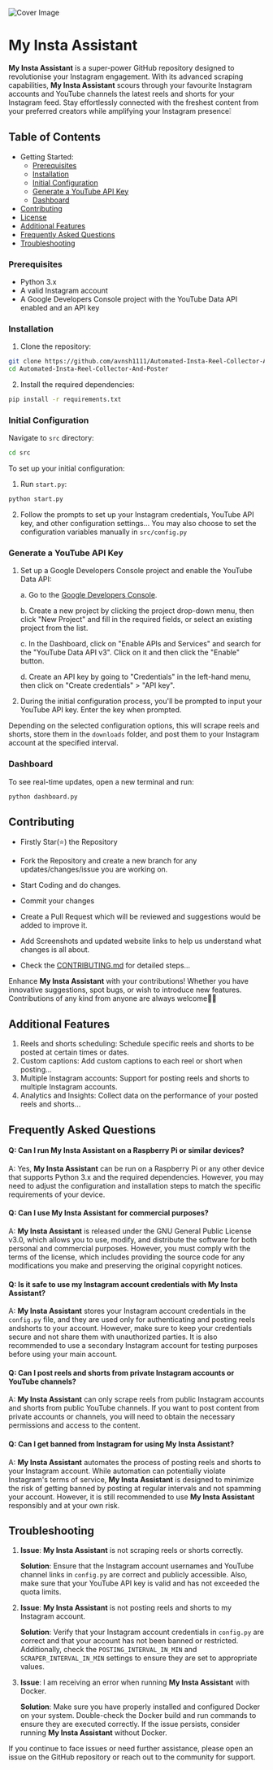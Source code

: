![Cover Image](images/cover.jpeg)

# My Insta Assistant

**My Insta Assistant** is a super-power GitHub repository designed to revolutionise your Instagram engagement. With its advanced scraping capabilities, **My Insta Assistant** scours through your favourite Instagram accounts and YouTube channels the latest reels and shorts for your Instagram feed. Stay effortlessly connected with the freshest content from your preferred creators while amplifying your Instagram presence❕

## Table of Contents

- Getting Started:
    - [Prerequisites](#prerequisites)
    - [Installation](#installation)
    - [Initial Configuration](#initial-configuration)
    - [Generate a YouTube API Key](#generate-a-youtube-api-key)
    - [Dashboard](#dashboard)
- [Contributing](#contributing)
- [License](#license)
- [Additional Features](#additional-features)
- [Frequently Asked Questions](#frequently-asked-questions)
- [Troubleshooting](#troubleshooting)

### Prerequisites

- Python 3.x
- A valid Instagram account
- A Google Developers Console project with the YouTube Data API enabled and an API key

### Installation

1. Clone the repository:

```bash
git clone https://github.com/avnsh1111/Automated-Insta-Reel-Collector-And-Poster.git
cd Automated-Insta-Reel-Collector-And-Poster
```

2. Install the required dependencies:

```bash
pip install -r requirements.txt
```

### Initial Configuration

Navigate to `src` directory:

```bash
cd src
```

To set up your initial configuration:

1. Run `start.py`:
```bash
python start.py
```

2. Follow the prompts to set up your Instagram credentials, YouTube API key, and other configuration settings... You may also choose to set the configuration variables manually in `src/config.py`

### Generate a YouTube API Key

1. Set up a Google Developers Console project and enable the YouTube Data API:

   a. Go to the [Google Developers Console](https://console.developers.google.com/).
   
   b. Create a new project by clicking the project drop-down menu, then click "New Project" and fill in the required fields, or select an existing project from the list.
   
   c. In the Dashboard, click on "Enable APIs and Services" and search for the "YouTube Data API v3". Click on it and then click the "Enable" button.
   
   d. Create an API key by going to "Credentials" in the left-hand menu, then click on "Create credentials" > "API key".

2. During the initial configuration process, you'll be prompted to input your YouTube API key. Enter the key when prompted.

Depending on the selected configuration options, this will scrape reels and shorts, store them in the `downloads` folder, and post them to your Instagram account at the specified interval.

### Dashboard

To see real-time updates, open a new terminal and run:

```bash
python dashboard.py
```

## Contributing

- Firstly Star(⭐) the Repository
- Fork the Repository and create a new branch for any updates/changes/issue you are working on.
- Start Coding and do changes.
- Commit your changes
- Create a Pull Request which will be reviewed and suggestions would be added to improve it.
- Add Screenshots and updated website links to help us understand what changes is all about.

- Check the [CONTRIBUTING.md](CONTRIBUTING.md) for detailed steps...

Enhance **My Insta Assistant** with your contributions! Whether you have innovative suggestions, spot bugs, or wish to introduce new features.
Contributions of any kind from anyone are always welcome🌟❕

## Additional Features

1. Reels and shorts scheduling: Schedule specific reels and shorts to be posted at certain times or dates.
2. Custom captions: Add custom captions to each reel or short when posting...
3. Multiple Instagram accounts: Support for posting reels and shorts to multiple Instagram accounts.
4. Analytics and Insights: Collect data on the performance of your posted reels and shorts...

## Frequently Asked Questions

#### Q: Can I run **My Insta Assistant** on a Raspberry Pi or similar devices?

A: Yes, **My Insta Assistant** can be run on a Raspberry Pi or any other device that supports Python 3.x and the required dependencies. However, you may need to adjust the configuration and installation steps to match the specific requirements of your device.

#### Q: Can I use **My Insta Assistant** for commercial purposes?

A: **My Insta Assistant** is released under the GNU General Public License v3.0, which allows you to use, modify, and distribute the software for both personal and commercial purposes. However, you must comply with the terms of the license, which includes providing the source code for any modifications you make and preserving the original copyright notices.

#### Q: Is it safe to use my Instagram account credentials with **My Insta Assistant**?

A: **My Insta Assistant** stores your Instagram account credentials in the `config.py` file, and they are used only for authenticating and posting reels andshorts to your account. However, make sure to keep your credentials secure and not share them with unauthorized parties. It is also recommended to use a secondary Instagram account for testing purposes before using your main account.

#### Q: Can I post reels and shorts from private Instagram accounts or YouTube channels?

A: **My Insta Assistant** can only scrape reels from public Instagram accounts and shorts from public YouTube channels. If you want to post content from private accounts or channels, you will need to obtain the necessary permissions and access to the content.

#### Q: Can I get banned from Instagram for using **My Insta Assistant**?

A: **My Insta Assistant** automates the process of posting reels and shorts to your Instagram account. While automation can potentially violate Instagram's terms of service, **My Insta Assistant** is designed to minimize the risk of getting banned by posting at regular intervals and not spamming your account. However, it is still recommended to use **My Insta Assistant** responsibly and at your own risk.

## Troubleshooting

1. **Issue**: **My Insta Assistant** is not scraping reels or shorts correctly.

   **Solution**: Ensure that the Instagram account usernames and YouTube channel links in `config.py` are correct and publicly accessible. Also, make sure that your YouTube API key is valid and has not exceeded the quota limits.

2. **Issue**: **My Insta Assistant** is not posting reels and shorts to my Instagram account.

   **Solution**: Verify that your Instagram account credentials in `config.py` are correct and that your account has not been banned or restricted. Additionally, check the `POSTING_INTERVAL_IN_MIN` and `SCRAPER_INTERVAL_IN_MIN` settings to ensure they are set to appropriate values.

3. **Issue**: I am receiving an error when running **My Insta Assistant** with Docker.

   **Solution**: Make sure you have properly installed and configured Docker on your system. Double-check the Docker build and run commands to ensure they are executed correctly. If the issue persists, consider running **My Insta Assistant** without Docker.

If you continue to face issues or need further assistance, please open an issue on the GitHub repository or reach out to the community for support.
